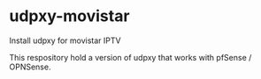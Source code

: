 # udpxy-movistar
Install udpxy for movistar IPTV

This respository hold a version of udpxy that works with pfSense / OPNSense.